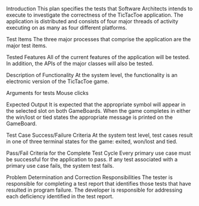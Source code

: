 Introduction
This plan specifies the tests that Software Architects intends to execute to investigate the correctness of the TicTacToe application. 
The application is distributed and consists of four major threads of activity executing on as many as four different platforms.

Test Items
The three major processes that comprise the application are the major test items. 

Tested Features
All of the current features of the application will be tested. In addition, the APIs of the major classes will also be tested.

Description of Functionality
At the system level, the functionality is an electronic version of the TicTacToe game.

Arguments for tests
Mouse clicks

Expected Output
It is expected that the appropriate symbol will appear in the selected slot on both GameBoards.
When the game completes in either the win/lost or tied states the appropriate message is printed on the GameBoard.


Test Case Success/Failure Criteria
At the system test level, test cases result in one of three terminal states for the game: exited, won/lost and tied.

Pass/Fail Criteria for the Complete Test Cycle
Every primary use case must be successful for the application to pass. If any test associated with a primary use case fails, 
the system test fails.

Problem Determination and Correction Responsibilities
The tester is responsible for completing a test report that identifies those tests that have resulted in program failure. 
The developer is responsible for addressing each deficiency identified in the test report.
